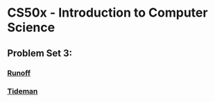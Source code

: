 <h1>CS50x - Introduction to Computer Science</h1>
<h2>Problem Set 3:</h2>
<h3><a href="https://cs50.harvard.edu/x/2023/psets/3/plurality/"Plurality</a></h3>
<h3><a href="https://cs50.harvard.edu/x/2023/psets/3/runoff/">Runoff</a></h3>
<h3><a href="https://cs50.harvard.edu/x/2023/psets/3/tideman/">Tideman</a></h3>
